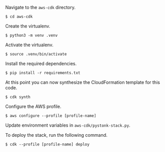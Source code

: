 Navigate to the `aws-cdk` directory.

```
$ cd aws-cdk
```

Create the virtualenv.

```
$ python3 -m venv .venv
```

Activate the virtualenv.

```
$ source .venv/bin/activate
```

Install the required dependencies.

```
$ pip install -r requirements.txt
```

At this point you can now synthesize the CloudFormation template for this code.

```
$ cdk synth
```

Configure the AWS profile.

```
$ aws configure --profile [profile-name]
```

Update environment variables in `aws-cdk/pystonk-stack.py`.

To deploy the stack, run the following command.

```
$ cdk --profile [profile-name] deploy
```
